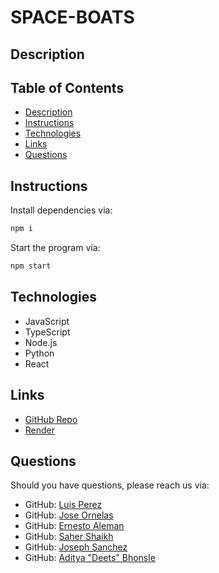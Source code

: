 # SPACE-BOATS

## Description


## Table of Contents
- [Description](#description)
- [Instructions](#instructions)
- [Technologies](#technologies)
- [Links](#links)
- [Questions](#questions)

## Instructions
Install dependencies via:
```bash
npm i
```
Start the program via:
```bash
npm start
```

## Technologies
- JavaScript
- TypeScript
- Node.js
- Python
- React

## Links
- [GitHub Repo](https://github.com/LPerez21/SPACE-BOATS)
- [Render]()

## Questions
Should you have questions, please reach us via:
- GitHub: [Luis Perez](https://github.com/LPerez21)
- GitHub: [Jose Ornelas](https://github.com/jaornelas)
- GitHub: [Ernesto Aleman](https://github.com/Bakenavva)
- GitHub: [Saher Shaikh](https://github.com/saher-wrld)
- GitHub: [Joseph Sanchez](https://github.com/jsanc33)
- GitHub: [Aditya "Deets" Bhonsle](https://github.com/deetsb)